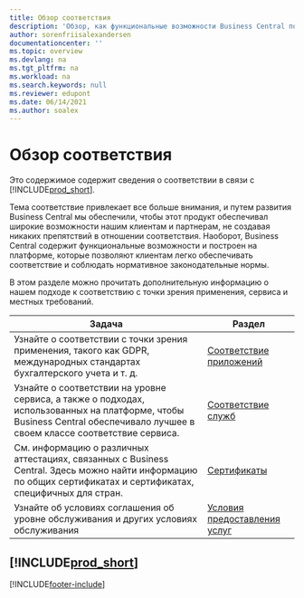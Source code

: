 ```yaml
---
title: Обзор соответствия
description: 'Обзор, как функциональные возможности Business Central построены на платформе и позволяют клиентам легко обеспечивать соответствие и соблюдать нормативное законодательные нормы.'
author: sorenfriisalexandersen
documentationcenter: ''
ms.topic: overview
ms.devlang: na
ms.tgt_pltfrm: na
ms.workload: na
ms.search.keywords: null
ms.reviewer: edupont
ms.date: 06/14/2021
ms.author: soalex
---
```

# <a name="compliance-overview"></a><a name="compliance-overview"></a><a name="compliance-overview"></a>Обзор соответствия

Это содержимое содержит сведения о соответствии в связи с [!INCLUDE[prod_short](../includes/prod_short.md)].  

Тема соответствие привлекает все больше внимания, и путем развития Business Central мы обеспечили, чтобы этот продукт обеспечивал широкие возможности нашим клиентам и партнерам, не создавая никаких препятствий в отношении соответствия. Наоборот, Business Central содержит функциональные возможности и построен на платформе, которые позволяют клиентам легко обеспечивать соответствие и соблюдать нормативное законодательные нормы.

В этом разделе можно прочитать дополнительную информацию о нашем подходе к соответствию с точки зрения применения, сервиса и местных требований.

|**Задача**|**Раздел**|  
|------------|-------------|  
|Узнайте о соответствии с точки зрения применения, такого как GDPR, международных стандартах бухгалтерского учета и т. д.|[Соответствие приложений](compliance-application-compliance.md)|  
|Узнайте о соответствии на уровне сервиса, а также о подходах, использованных на платформе, чтобы Business Central обеспечивало лучшее в своем классе соответствие сервиса.|[Соответствие служб](compliance-service-compliance.md)|  
|См. информацию о различных аттестациях, связанных с Business Central. Здесь можно найти информацию по общих сертификатах и сертификатах, специфичных для стран.|[Сертификаты](compliance-certifications.md)|  
|Узнайте об условиях соглашения об уровне обслуживания и других условиях обслуживания|[Условия предоставления услуг](compliance-service-compliance.md#service-terms)|  

## [!INCLUDE[prod_short](../includes/free_trial_md.md)]


[!INCLUDE[footer-include](../includes/footer-banner.md)]
